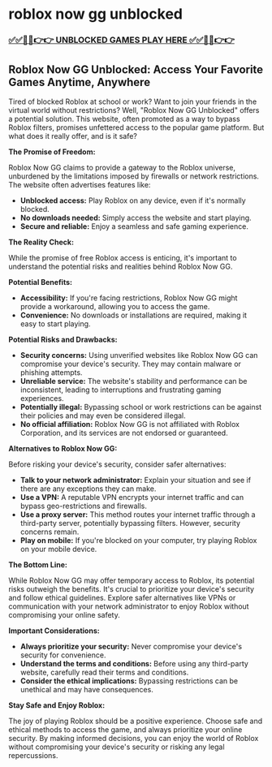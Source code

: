 # roblox now gg unblocked

### [✅✅🔴🔴👉👉 UNBLOCKED GAMES PLAY HERE ✅✅🔴🔴👉👉](https://topstoryindia.com)

## Roblox Now GG Unblocked: Access Your Favorite Games Anytime, Anywhere

Tired of blocked Roblox at school or work? Want to join your friends in the virtual world without restrictions? Well, "Roblox Now GG Unblocked" offers a potential solution. This website, often promoted as a way to bypass Roblox filters, promises unfettered access to the popular game platform. But what does it really offer, and is it safe?

**The Promise of Freedom:**

Roblox Now GG claims to provide a gateway to the Roblox universe, unburdened by the limitations imposed by firewalls or network restrictions. The website often advertises features like:

* **Unblocked access:** Play Roblox on any device, even if it's normally blocked.
* **No downloads needed:** Simply access the website and start playing.
* **Secure and reliable:** Enjoy a seamless and safe gaming experience.

**The Reality Check:**

While the promise of free Roblox access is enticing, it's important to understand the potential risks and realities behind Roblox Now GG. 

**Potential Benefits:**

* **Accessibility:** If you're facing restrictions, Roblox Now GG might provide a workaround, allowing you to access the game.
* **Convenience:** No downloads or installations are required, making it easy to start playing.

**Potential Risks and Drawbacks:**

* **Security concerns:**  Using unverified websites like Roblox Now GG can compromise your device's security. They may contain malware or phishing attempts.
* **Unreliable service:** The website's stability and performance can be inconsistent, leading to interruptions and frustrating gaming experiences.
* **Potentially illegal:** Bypassing school or work restrictions can be against their policies and may even be considered illegal. 
* **No official affiliation:** Roblox Now GG is not affiliated with Roblox Corporation, and its services are not endorsed or guaranteed.

**Alternatives to Roblox Now GG:**

Before risking your device's security, consider safer alternatives:

* **Talk to your network administrator:** Explain your situation and see if there are any exceptions they can make.
* **Use a VPN:** A reputable VPN encrypts your internet traffic and can bypass geo-restrictions and firewalls.
* **Use a proxy server:**  This method routes your internet traffic through a third-party server, potentially bypassing filters. However, security concerns remain.
* **Play on mobile:** If you're blocked on your computer, try playing Roblox on your mobile device.

**The Bottom Line:**

While Roblox Now GG may offer temporary access to Roblox, its potential risks outweigh the benefits. It's crucial to prioritize your device's security and follow ethical guidelines. Explore safer alternatives like VPNs or communication with your network administrator to enjoy Roblox without compromising your online safety.

**Important Considerations:**

* **Always prioritize your security:** Never compromise your device's security for convenience. 
* **Understand the terms and conditions:**  Before using any third-party website, carefully read their terms and conditions. 
* **Consider the ethical implications:**  Bypassing restrictions can be unethical and may have consequences.

**Stay Safe and Enjoy Roblox:**

The joy of playing Roblox should be a positive experience.  Choose safe and ethical methods to access the game, and always prioritize your online security. By making informed decisions, you can enjoy the world of Roblox without compromising your device's security or risking any legal repercussions. 
